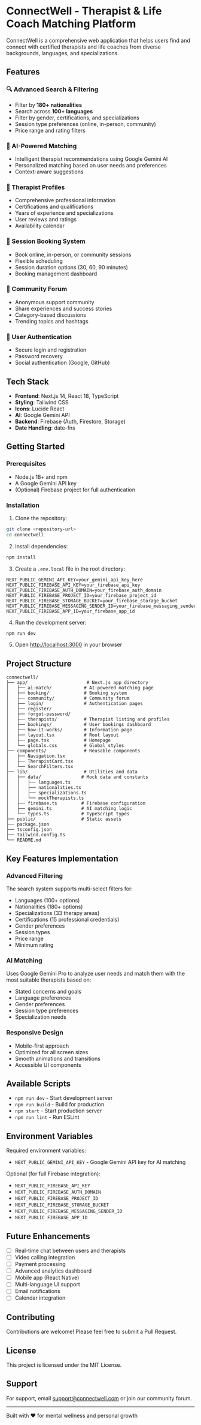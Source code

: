 # ConnectWell - Therapist & Life Coach Matching Platform

ConnectWell is a comprehensive web application that helps users find and connect with certified therapists and life coaches from diverse backgrounds, languages, and specializations.

## Features

### 🔍 Advanced Search & Filtering
- Filter by **180+ nationalities**
- Search across **100+ languages**
- Filter by gender, certifications, and specializations
- Session type preferences (online, in-person, community)
- Price range and rating filters

### 🤖 AI-Powered Matching
- Intelligent therapist recommendations using Google Gemini AI
- Personalized matching based on user needs and preferences
- Context-aware suggestions

### 👥 Therapist Profiles
- Comprehensive professional information
- Certifications and qualifications
- Years of experience and specializations
- User reviews and ratings
- Availability calendar

### 📅 Session Booking System
- Book online, in-person, or community sessions
- Flexible scheduling
- Session duration options (30, 60, 90 minutes)
- Booking management dashboard

### 💬 Community Forum
- Anonymous support community
- Share experiences and success stories
- Category-based discussions
- Trending topics and hashtags

### 🔐 User Authentication
- Secure login and registration
- Password recovery
- Social authentication (Google, GitHub)

## Tech Stack

- **Frontend**: Next.js 14, React 18, TypeScript
- **Styling**: Tailwind CSS
- **Icons**: Lucide React
- **AI**: Google Gemini API
- **Backend**: Firebase (Auth, Firestore, Storage)
- **Date Handling**: date-fns

## Getting Started

### Prerequisites
- Node.js 18+ and npm
- A Google Gemini API key
- (Optional) Firebase project for full authentication

### Installation

1. Clone the repository:
```bash
git clone <repository-url>
cd connectwell
```

2. Install dependencies:
```bash
npm install
```

3. Create a `.env.local` file in the root directory:
```env
NEXT_PUBLIC_GEMINI_API_KEY=your_gemini_api_key_here
NEXT_PUBLIC_FIREBASE_API_KEY=your_firebase_api_key
NEXT_PUBLIC_FIREBASE_AUTH_DOMAIN=your_firebase_auth_domain
NEXT_PUBLIC_FIREBASE_PROJECT_ID=your_firebase_project_id
NEXT_PUBLIC_FIREBASE_STORAGE_BUCKET=your_firebase_storage_bucket
NEXT_PUBLIC_FIREBASE_MESSAGING_SENDER_ID=your_firebase_messaging_sender_id
NEXT_PUBLIC_FIREBASE_APP_ID=your_firebase_app_id
```

4. Run the development server:
```bash
npm run dev
```

5. Open [http://localhost:3000](http://localhost:3000) in your browser

## Project Structure

```
connectwell/
├── app/                      # Next.js app directory
│   ├── ai-match/            # AI-powered matching page
│   ├── booking/             # Booking system
│   ├── community/           # Community forum
│   ├── login/               # Authentication pages
│   ├── register/
│   ├── forgot-password/
│   ├── therapists/          # Therapist listing and profiles
│   ├── bookings/            # User bookings dashboard
│   ├── how-it-works/        # Information page
│   ├── layout.tsx           # Root layout
│   ├── page.tsx             # Homepage
│   └── globals.css          # Global styles
├── components/              # Reusable components
│   ├── Navigation.tsx
│   ├── TherapistCard.tsx
│   └── SearchFilters.tsx
├── lib/                     # Utilities and data
│   ├── data/               # Mock data and constants
│   │   ├── languages.ts
│   │   ├── nationalities.ts
│   │   ├── specializations.ts
│   │   └── mockTherapists.ts
│   ├── firebase.ts         # Firebase configuration
│   ├── gemini.ts           # AI matching logic
│   └── types.ts            # TypeScript types
├── public/                 # Static assets
├── package.json
├── tsconfig.json
├── tailwind.config.ts
└── README.md
```

## Key Features Implementation

### Advanced Filtering
The search system supports multi-select filters for:
- Languages (100+ options)
- Nationalities (180+ options)
- Specializations (33 therapy areas)
- Certifications (15 professional credentials)
- Gender preferences
- Session types
- Price range
- Minimum rating

### AI Matching
Uses Google Gemini Pro to analyze user needs and match them with the most suitable therapists based on:
- Stated concerns and goals
- Language preferences
- Gender preferences
- Session type preferences
- Specialization needs

### Responsive Design
- Mobile-first approach
- Optimized for all screen sizes
- Smooth animations and transitions
- Accessible UI components

## Available Scripts

- `npm run dev` - Start development server
- `npm run build` - Build for production
- `npm start` - Start production server
- `npm run lint` - Run ESLint

## Environment Variables

Required environment variables:
- `NEXT_PUBLIC_GEMINI_API_KEY` - Google Gemini API key for AI matching

Optional (for full Firebase integration):
- `NEXT_PUBLIC_FIREBASE_API_KEY`
- `NEXT_PUBLIC_FIREBASE_AUTH_DOMAIN`
- `NEXT_PUBLIC_FIREBASE_PROJECT_ID`
- `NEXT_PUBLIC_FIREBASE_STORAGE_BUCKET`
- `NEXT_PUBLIC_FIREBASE_MESSAGING_SENDER_ID`
- `NEXT_PUBLIC_FIREBASE_APP_ID`

## Future Enhancements

- [ ] Real-time chat between users and therapists
- [ ] Video calling integration
- [ ] Payment processing
- [ ] Advanced analytics dashboard
- [ ] Mobile app (React Native)
- [ ] Multi-language UI support
- [ ] Email notifications
- [ ] Calendar integration

## Contributing

Contributions are welcome! Please feel free to submit a Pull Request.

## License

This project is licensed under the MIT License.

## Support

For support, email support@connectwell.com or join our community forum.

---

Built with ❤️ for mental wellness and personal growth

